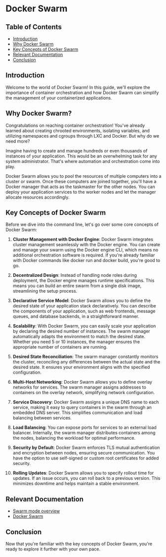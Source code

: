 # Docker Swarm

## Table of Contents

- [Introduction](#introduction)
- [Why Docker Swarm](#why-docker-swarm)
- [Key Concepts of Docker Swarm](#key-concepts-of-docker-swarm)
- [Relevant Documentation](#relevant-documentation)
- [Conclusion](#conclusion)

## Introduction

Welcome to the world of Docker Swarm! In this guide, we'll explore the importance of container orchestration and how Docker Swarm can simplify the management of your containerized applications.

## Why Docker Swarm?

Congratulations on reaching container orchestration! You've already learned about creating chrooted environments, isolating variables, and utilizing namespaces and cgroups through LXC and Docker. But why do we need more?

Imagine having to create and manage hundreds or even thousands of instances of your application. This would be an overwhelming task for any system administrator. That's where automation and orchestration come into play.

Docker Swarm allows you to pool the resources of multiple computers into a cluster or swarm. Once these computers are joined together, you'll have a Docker manager that acts as the taskmaster for the other nodes. You can deploy your application services to the worker nodes and let the manager allocate resources accordingly.

## Key Concepts of Docker Swarm

Before we dive into the command line, let's go over some core concepts of Docker Swarm:

1. **Cluster Management with Docker Engine**: Docker Swarm integrates cluster management seamlessly with the Docker engine. You can create and manage your swarm using the Docker engine CLI, which means no additional orchestration software is required. If you're already familiar with Docker commands like docker run and docker build, you're good to go.

2. **Decentralized Design**: Instead of handling node roles during deployment, the Docker engine manages runtime specifications. This means you can build an entire swarm from a single disk image, streamlining the setup process.

3. **Declarative Service Model**: Docker Swarm allows you to define the desired state of your application stack declaratively. You can describe the components of your application, such as web frontends, message queues, and database backends, in a straightforward manner.

4. **Scalability**: With Docker Swarm, you can easily scale your application by declaring the desired number of instances. The swarm manager automatically adapts the environment to match the desired state. Whether you need 5 or 10 instances, the manager ensures the appropriate number of containers are running.

5. **Desired State Reconciliation**: The swarm manager constantly monitors the cluster, reconciling any differences between the actual state and the desired state. It ensures your environment aligns with the specified configuration.

6. **Multi-Host Networking**: Docker Swarm allows you to define overlay networks for services. The swarm manager assigns addresses to containers on the overlay network, simplifying network configuration.

7. **Service Discovery**: Docker Swarm assigns a unique DNS name to each service, making it easy to query containers in the swarm through an embedded DNS server. This simplifies communication and load balancing between services.

8. **Load Balancing**: You can expose ports for services to an external load balancer. Internally, the swarm manager distributes containers among the nodes, balancing the workload for optimal performance.

9. **Security by Default**: Docker Swarm enforces TLS mutual authentication and encryption between nodes, ensuring secure communication. You have the option to use self-signed or custom root certificates for added security.

10. **Rolling Updates**: Docker Swarm allows you to specify rollout time for updates. If an issue occurs, you can roll back to a previous version. This minimizes downtime and helps maintain a stable environment.

## Relevant Documentation

- [Swarm mode overview](https://docs.docker.com/engine/swarm/)
- [Docker Swarm](https://www.mirantis.com/software/swarm/)

## Conclusion

Now that you're familiar with the key concepts of Docker Swarm, you're ready to explore it further with your own pace.